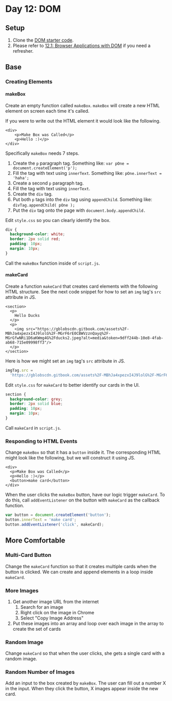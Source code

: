 # Day 12: DOM

## Setup

1. Clone the [DOM starter code](https://github.com/rocketacademy/basics-next-steps-dom).
2. Please refer to [12.1: Browser Applications with DOM](../12-next-steps/12.1-browser-applications-with-dom.md) if you need a refresher.

## Base

### Creating Elements

#### makeBox

Create an empty function called `makeBox`. `makeBox` will create a new HTML element on screen each time it's called.

If you were to write out the HTML element it would look like the following.

```markup
<div>
    <p>Make Box was Called</p>
    <p>Hello :)</p>
</div>
```

Specifically `makeBox` needs 7 steps.

1. Create the `p` paragraph tag. Something like: `var pOne = document.createElement('p');`
2. Fill the tag with text using `innerText`. Something like: `pOne.innerText = 'haha';`
3. Create a second `p` paragraph tag.
4. Fill the tag with text using `innerText`.
5. Create the `div` tag.
6. Put both `p` tags into the `div` tag using `appendChild`. Something like: `divTag.appendChild( pOne );`
7. Put the `div` tag onto the page with `document.body.appendChild.`

Edit `style.css` so you can clearly identify the box.

```css
div {
  background-color: white;
  border: 2px solid red;
  padding: 10px;
  margin: 10px;
}
```

Call the `makeBox` function inside of `script.js`.

#### makeCard

Create a function `makeCard` that creates card elements with the following HTML structure. See the next code snippet for how to set an `img` tag's `src` attribute in JS.

```markup
<section>
  <p>
    Hello Ducks
  </p>
  <p>
    <img src="https://gblobscdn.gitbook.com/assets%2F-MBhJa4xpezxI4J9lolG%2F-MGrF6rE0CBWVzznQayq%2F-MGrGfwNRi1D6aKWmg4G%2Fducks2.jpeg?alt=media&token=9dff244b-10e8-4fab-ab68-715e09998ff3"/>
  </p>
</section>
```

Here is how we might set an `img` tag's `src` attribute in JS.

```javascript
imgTag.src =
  'https://gblobscdn.gitbook.com/assets%2F-MBhJa4xpezxI4J9lolG%2F-MGrF6rE0CBWVzznQayq%2F-MGrGfwNRi1D6aKWmg4G%2Fducks2.jpeg?alt=media&token=9dff244b-10e8-4fab-ab68-715e09998ff3';
```

Edit `style.css` for `makeCard` to better identify our cards in the UI.

```css
section {
  background-color: grey;
  border: 2px solid blue;
  padding: 10px;
  margin: 10px;
}
```

Call `makeCard` in `script.js`.

### Responding to HTML Events

Change `makeBox` so that it has a `button` inside it. The corresponding HTML might look like the following, but we will construct it using JS.

```markup
<div>
  <p>Make Box was Called</p>
  <p>Hello :)</p>
  <button>make card</button>
</div>
```

When the user clicks the `makeBox` button, have our logic trigger `makeCard`. To do this, call `addEventListener` on the button with `makeCard` as the callback function.

```javascript
var button = document.createElement('button');
button.innerText = 'make card';
button.addEventListener('click', makeCard);
```

## More Comfortable

### Multi-Card Button

Change the `makeCard` function so that it creates multiple cards when the button is clicked. We can create and append elements in a loop inside `makeCard`.

### More Images

1. Get another image URL from the internet
   1. Search for an image
   2. Right click on the image in Chrome
   3. Select "Copy Image Address"
2. Put these images into an array and loop over each image in the array to create the set of cards

### Random Image

Change `makeCard` so that when the user clicks, she gets a single card with a random image.

### Random Number of Images

Add an input to the box created by `makeBox`. The user can fill out a number X in the input. When they click the button, X images appear inside the new card.

